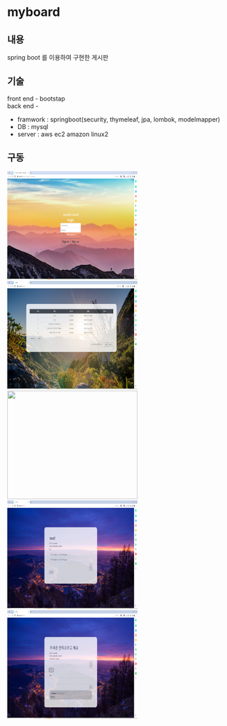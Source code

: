 # myboard
## 내용
spring boot 를 이용하여 구현한 게시판

## 기술
front end - bootstap    
back end -    
* framwork : springboot(security, thymeleaf, jpa, lombok, modelmapper)   
* DB : mysql    
* server : aws ec2 amazon linux2    

## 구동
<img src="/myboard/login.png" width="300" height="250"></img>
<img src="/myboard/main.png" width="300" height="250"></img>
<img src="/myboard/new.png" width="300" height="250"></img>
<img src="/myboard/detail.png" width="300" height="250"></img>
<img src="/myboard/detailComment.png" width="300" height="250"></img>
